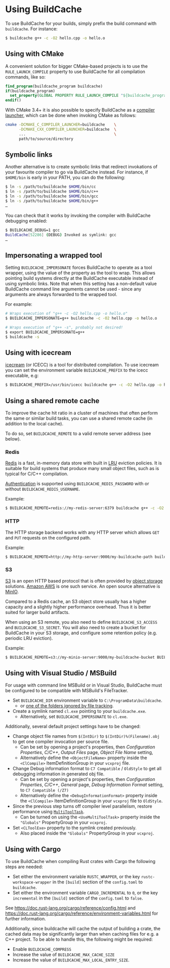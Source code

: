 # Using BuildCache

To use BuildCache for your builds, simply prefix the build command with
`buildcache`. For instance:

```bash
$ buildcache g++ -c -O2 hello.cpp -o hello.o
```

## Using with CMake

A convenient solution for bigger CMake-based projects is to use the
`RULE_LAUNCH_COMPILE` property to use BuildCache for all compilation commands,
like so:

```cmake
find_program(buildcache_program buildcache)
if(buildcache_program)
  set_property(GLOBAL PROPERTY RULE_LAUNCH_COMPILE "${buildcache_program}")
endif()
```

With CMake 3.4+ it is also possible to specify BuildCache as a
[compiler launcher](https://cmake.org/cmake/help/latest/variable/CMAKE_LANG_COMPILER_LAUNCHER.html),
which can be done when invoking CMake as follows:

```bash
cmake -DCMAKE_C_COMPILER_LAUNCHER=buildcache    \
      -DCMAKE_CXX_COMPILER_LAUNCHER=buildcache  \
      ...                                       \
      path/to/source/directory
```

## Symbolic links

Another alternative is to create symbolic links that redirect invokations of
your favourite compiler to go via BuildCache instead. For instance, if
`$HOME/bin` is early in your PATH, you can do the following:

```bash
$ ln -s /path/to/buildcache $HOME/bin/cc
$ ln -s /path/to/buildcache $HOME/bin/c++
$ ln -s /path/to/buildcache $HOME/bin/gcc
$ ln -s /path/to/buildcache $HOME/bin/g++
…
```

You can check that it works by invoking the compiler with BuildCache debugging
enabled:

```bash
$ BUILDCACHE_DEBUG=1 gcc
BuildCache[52286] (DEBUG) Invoked as symlink: gcc
…
```

## Impersonating a wrapped tool

Setting `BUILDCACHE_IMPERSONATE` forces BuildCache to operate as a tool wrapper,
using the value of the property as the tool to wrap. This allows pointing build
systems directly at the BuildCache executable instead of using symbolic links.
Note that when this setting has a non-default value BuildCache command line
arguments cannot be used - since any arguments are always forwarded to the
wrapped tool.

For example:

```bash
# Wraps execution of "g++ -c -O2 hello.cpp -o hello.o"
$ BUILDCACHE_IMPERSONATE=g++ buildcache -c -O2 hello.cpp -o hello.o

# Wraps execution of "g++ -s", probably not desired!
$ export BUILDCACHE_IMPERSONATE=g++
$ buildcache -s
```

## Using with icecream

[icecream](https://github.com/icecc/icecream) (or ICECC) is a tool for
distributed compilation. To use icecream you can set the environment variable
`BUILDCACHE_PREFIX` to the icecc executable, e.g:

```bash
$ BUILDCACHE_PREFIX=/usr/bin/icecc buildcache g++ -c -O2 hello.cpp -o hello.o
```

## Using a shared remote cache

To improve the cache hit ratio in a cluster of machines that often perform
the same or similar build tasks, you can use a shared remote cache (in
addition to the local cache).

To do so, set `BUILDCACHE_REMOTE` to a valid remote server address (see below).

### Redis

[Redis](https://redis.io/) is a fast, in-memory data store with built in
[LRU](https://en.wikipedia.org/wiki/Cache_replacement_policies#Least_recently_used_(LRU))
eviction policies. It is suitable for build systems that produce many small
object files, such as is typical for C/C++ compilation.

[Authentication](https://redis.io/commands/auth) is supported using 
`BUILDCACHE_REDIS_PASSWORD` with or without `BUILDCACHE_REDIS_USERNAME`.

Example:
```bash
$ BUILDCACHE_REMOTE=redis://my-redis-server:6379 buildcache g++ -c -O2 hello.cpp -o hello.o
```

### HTTP

The HTTP storage backend works with any HTTP server which allows `GET` and `PUT`
requests on the configured path.

Example:
```bash
$ BUILDCACHE_REMOTE=http://my-http-server:9000/my-buildcache-path buildcache g++ -c -O2 hello.cpp -o hello.o
```

### S3

[S3](https://en.wikipedia.org/wiki/Amazon_S3) is an open HTTP based protocol
that is often provided by [object storage](https://en.wikipedia.org/wiki/Object_storage)
solutions. [Amazon AWS](https://aws.amazon.com/) is one such service. An open
source alternative is [MinIO](https://min.io/).

Compared to a Redis cache, an S3 object store usually has a higher capacity and
a slightly higher performance overhead. Thus it is better suited for larger
build artifacts.

When using an S3 remote, you also need to define `BUILDCACHE_S3_ACCESS` and
`BUILDCACHE_S3_SECRET`. You will also need to create a bucket for BuildCache
in your S3 storage, and configure some retention policy (e.g. periodic LRU
eviction).

Example:
```bash
$ BUILDCACHE_REMOTE=s3://my-minio-server:9000/my-buildcache-bucket BUILDCACHE_S3_ACCESS="ABCDEFGHIJKL01234567" BUILDCACHE_S3_SECRET="sOMloNgSecretKeyThatsh0uldnotBeshownatAll" buildcache g++ -c -O2 hello.cpp -o hello.o
```

## Using with Visual Studio / MSBuild

For usage with command line MSBuild or in Visual Studio, BuildCache must be configured to be compatible with MSBuild's FileTracker.

* Set `BUILDCACHE_DIR` environment variable to `C:\ProgramData\buildcache`.
  * or [one of the folders ignored by file tracking](https://github.com/microsoft/msbuild/blob/9eb5d09e6cd262375e37a15a779d56ab274167c8/src/Utilities/TrackedDependencies/FileTracker.cs#L208).
* Create a symlink named `cl.exe` pointing to your `buildcache.exe`.
  * Alternatively, set `BUILDCACHE_IMPERSONATE` to `cl.exe`.

Additionally, several default project settings have to be changed:

* Change object file names from `$(IntDir)` to `$(IntDir)%(Filename).obj` to get one compiler invocation per source file.
  * Can be set by opening a project's properties, then *Configuration Properties*, *C/C++*, *Output Files* page, *Object File Name* setting,
  * Alternatively define the `<ObjectFileName>` property inside the `<ClCompile>` ItemDefinitionGroup in your `vcxproj` file.
* Change Debug information format to `C7 Compatible` / `OldStyle` to get all debugging information in generated obj file.
  * Can be set by opening a project's properties, then *Configuration Properties*, *C/C++*, *General* page, *Debug Information Format* setting, to `C7 Compatible (/Z7)`
  * Alternatively define the `<DebugInformationFormat>` property inside the `<ClCompile>` ItemDefinitionGroup in your `vcxproj` file to `OldStyle`.
* Since the previous step turns off compiler level parallelism, restore performance using [`MultiToolTask`](https://devblogs.microsoft.com/cppblog/improved-parallelism-in-msbuild/).
  * Can be turned on using the `<UseMultiToolTask>` property inside the `"Globals"` PropertyGroup in your `vcxproj`.
* Set `<CLToolExe>` property to the symlink created previously.
  * Also placed inside the `"Globals"` PropertyGroup in your `vcxproj`.

## Using with Cargo

To use BuildCache when compiling Rust crates with Cargo the following steps are needed:

- Set either the environment variable `RUSTC_WRAPPER`, or the key `rustc-workspace-wrapper` in the `[build]` section of the `config.toml` to `buildcache`.
- Set either the environment variable `CARGO_INCREMENTAL` to `0`, or the key `incremental` in the `[build]` section of the `config.toml` to `false`.

See https://doc.rust-lang.org/cargo/reference/config.html and https://doc.rust-lang.org/cargo/reference/environment-variables.html for further information.

Additionally, since buildcache will cache the output of building a crate, the
cached data may be significantly larger than when caching files for e.g. a C++
project. To be able to handle this, the following might be required:

- Enable `BUILDCACHE_COMPRESS`
- Increase the value of `BUILDCACHE_MAX_CACHE_SIZE`
- Increase the value of `BUILDCACHE_MAX_LOCAL_ENTRY_SIZE`.
